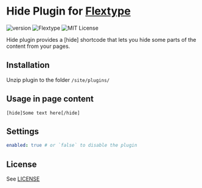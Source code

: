 # Hide Plugin for [Flextype](http://flextype.org/)
![version](https://img.shields.io/badge/version-1.0.1-brightgreen.svg?style=flat-square)
![Flextype](https://img.shields.io/badge/Flextype-0.7.0-green.svg?style=flat-square)
![MIT License](https://img.shields.io/badge/license-MIT-blue.svg?style=flat-square)

Hide plugin provides a [hide] shortcode that lets you hide some parts of the content from your pages.

## Installation
Unzip plugin to the folder `/site/plugins/`

## Usage in page content

```
[hide]Some text here[/hide]
```

## Settings

```yaml
enabled: true # or `false` to disable the plugin
```

## License
See [LICENSE](https://github.com/flextype-plugins/hide/blob/master/LICENSE)
